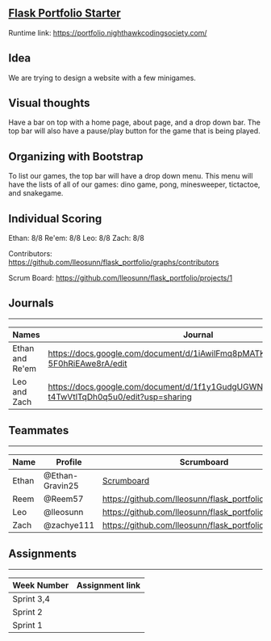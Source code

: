 ## [Flask Portfolio Starter](https://nighthawkcodingsociety.com/projectsearch/details/Flask%20Portfolio%20Starter)
Runtime link: https://portfolio.nighthawkcodingsociety.com/
## Idea
We are trying to design a website with a few minigames.
## Visual thoughts
Have a bar on top with a home page, about page, and a drop down bar. The top bar will also have a pause/play button for the game that is being played.

## Organizing with Bootstrap
To list our games, the top bar will have a drop down menu. This menu will have the lists of all of our games: dino game, pong, minesweeper, tictactoe, and snakegame.

## Individual Scoring
Ethan: 8/8
Re'em: 8/8
Leo: 8/8
Zach: 8/8

Contributors: https://github.com/lleosunn/flask_portfolio/graphs/contributors

Scrum Board: https://github.com/lleosunn/flask_portfolio/projects/1

## Journals
----------
| Names            | Journal                                                                                                      |
| ---------------- | ------------------------------------------------------------------------------------------------------------ |
| Ethan and Re'em  | https://docs.google.com/document/d/1iAwilFmq8pMATKJHm1rtc5YyC8sE1-5F0hRiEAwe8rA/edit |
| Leo and Zach     | https://docs.google.com/document/d/1f1y1GudgUGWNHNWUNxCWraKD7N-t4TwVtlTqDh0q5u0/edit?usp=sharing |

## Teammates
---------------------------------------
| Name             | Profile              | Scrumboard                                                              | Issues |Commits  |
| ---------------- | --------------- | ---------------------------------------------------------------------------- | ------ |----------- | 
| Ethan |@Ethan-Gravin25| [Scrumboard](https://github.com/lleosunn/flask_portfolio/projects/1)| https://github.com/lleosunn/flask_portfolio/issues |https://github.com/nighthawkcoders/flask_portfolio/compare/main...lleosunn:main |
| Reem |@Reem57|https://github.com/lleosunn/flask_portfolio/projects/1 | https://github.com/lleosunn/flask_portfolio/issues | https://github.com/nighthawkcoders/flask_portfolio/compare/main...lleosunn:main |
| Leo |@lleosunn|https://github.com/lleosunn/flask_portfolio/projects/1 | https://github.com/lleosunn/flask_portfolio/issues |https://github.com/nighthawkcoders/flask_portfolio/compare/main...lleosunn:main |
| Zach |@zachye111|https://github.com/lleosunn/flask_portfolio/projects/1 | https://github.com/lleosunn/flask_portfolio/issues |https://github.com/nighthawkcoders/flask_portfolio/compare/main...lleosunn:main |


## Assignments
---------------------------------------
| Week Number   | Assignment link                                              |
| ------------- | -------------------------------------------------------------| 
| Sprint 3,4    |                                            |
| Sprint 2      | | 
| Sprint 1      |          |
